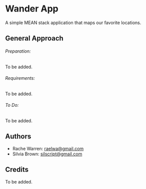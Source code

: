 # Wander App
A simple MEAN stack application that maps our favorite locations.

## General Approach
###### Preparation:
To be added.

###### Requirements:
To be added.

###### To Do:
To be added.

## Authors
- Rache Warren: raelwa@gmail.com
- Silvia Brown: silscript@gmail.com

## Credits
To be added.

